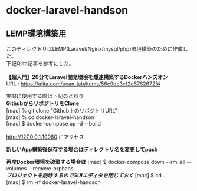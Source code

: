 # docker-laravel-handson

## LEMP環境構築用
このディレクトリはLEMP(Laravel/Nginx/mysql/php)環境構築のために作成した。</br>
下記Qiita記事を参考にした。</br>
</br>
**【超入門】20分でLaravel開発環境を爆速構築するDockerハンズオン**</br>
URL : https://qiita.com/ucan-lab/items/56c9dc3cf2e6762672f4</br>

実際に使用する際は下記のとおり</br>
**GithubからリポジトリをClone**</br>
[mac] % git clone "Github上のリポジトリURL"</br>
[mac] % cd docker-laravel-handson</br>
[mac] $ docker-compose up -d --build</br>
</br>
http://127.0.0.1:10080 にアクセス</br>

**新しいApp構築後保存する場合はディレクトリ名を変更してpush**</br>

**再度Docker環境を破棄する場合は**
[mac] $ docker-compose down --rmi all --volumes --remove-orphans</br>
***プロジェクトを削除するのでGUIエディタを閉じておく***
[mac] $ cd ..</br>
[mac] $ rm -rf docker-laravel-handson</br>
